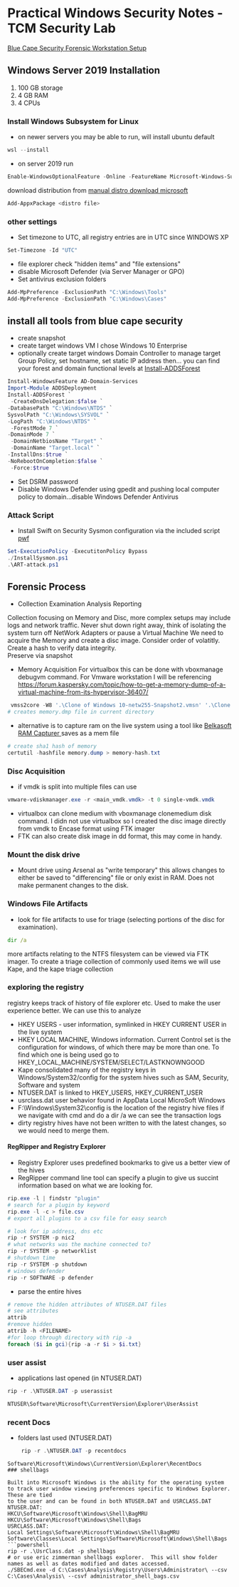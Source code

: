 # Practical Windows Security Notes -TCM Security Lab

[ Blue Cape Security Forensic Workstation Setup ](https://bluecapesecurity.com/build-your-forensic-workstation/)

## Windows Server 2019 Installation
1. 100 GB storage
2. 4 GB RAM
3. 4 CPUs

### Install Windows Subsystem for Linux

- on newer servers you may be able to run, will install ubuntu default
```powershell
wsl --install
```
- on server 2019 run 

```powershell
Enable-WindowsOptionalFeature -Online -FeatureName Microsoft-Windows-Subsystem-Linux
```
download distribution from [ manual distro download microsoft ](https://docs.microsoft.com/en-us/windows/wsl/install-manual#downloading-distributions)

```powershell
Add-AppxPackage <distro file>
```
### other settings
- Set timezone to UTC, all registry entries are in UTC since WINDOWS XP
```powershell
Set-Timezone -Id "UTC"
```
- file explorer check "hidden items" and "file extensions"
- disable Microsoft Defender (via Server Manager or GPO)
- Set antivirus exclusion folders
```powershell
Add-MpPreference -ExclusionPath "C:\Windows\Tools"
Add-MpPreference -ExclusionPath "C:\Windows\Cases"
```
## install all tools from blue cape security
- create snapshot
- create target windows VM I chose Windows 10 Enterprise
- optionally create target windows Domain Controller to manage target Group Policy, set hostname, set static IP address then...
  you can find your forest and domain functional levels at [ Install-ADDSForest ](https://learn.microsoft.com/en-us/powershell/module/addsdeployment/install-addsforest?view=windowsserver2022-ps)
```powershell
Install-WindowsFeature AD-Domain-Services
Import-Module ADDSDeployment
Install-ADDSForest `
 -CreateDnsDelegation:$false `
-DatabasePath "C:\Windows\NTDS" `
SysvolPath "C:\Windows\SYSVOL" `
-LogPath "C:\Windows\NTDS" `
 -ForestMode 7 `
-DomainMode 7 `
 -DomainNetbiosName "Target" `
 -DomainName "Target.local" `
-InstallDns:$true `
-NoRebootOnCompletion:$false `
 -Force:$true
```
- Set DSRM password
- Disable Windows Defender using gpedit and pushing local computer policy to domain...disable Windows Defender Antivirus

### Attack Script
- Install Swift on Security Sysmon configuration via the included script
[ pwf ](https://github.com/bluecapesecurity/PWF)
``` powershell
Set-ExecutionPolicy -ExecutitonPolicy Bypass
./InstallSysmon.ps1
.\ART-attack.ps1

```
## Forensic Process
- Collection Examination Analysis Reporting
  
Collection focusing on Memory and Disc, more complex setups may include logs and network traffic.  Never shut down right away, think of isolating the system turn off NetWork Adapters or pause a Virtual Machine
We need to acquire the Memory and create a disc image. Consider order of volatitly. Create a hash to verify data integrity.  
Preserve via snapshot 
- Memory Acquisition
  For virtualbox this can be done with vboxmanage debugvm command.  For Vmware workstation I will be referencing [ https://forum.kaspersky.com/topic/how-to-get-a-memory-dump-of-a-virtual-machine-from-its-hypervisor-36407/ ](https://forum.kaspersky.com/topic/how-to-get-a-memory-dump-of-a-virtual-machine-from-its-hypervisor-36407/)
```powershell
 vmss2core -W8 '.\Clone of Windows 10-netw255-Snapshot2.vmsn' '.\Clone of Windows 10-netw255-Snapshot2.vmem'
# creates memory.dmp file in current directory 
```
- alternative is to capture ram on the live system using a tool like [ Belkasoft RAM Capturer ](https://belkasoft.com/ram-capturer) saves as a mem file
```powershell
# create sha1 hash of memory
certutil -hashfile memory.dump > memory-hash.txt
```
### Disc Acquisition
- if vmdk is split into multiple files can use 
```powershell
vmware-vdiskmanager.exe -r <main_vmdk.vmdk> -t 0 single-vmdk.vmdk
```
- virtualbox can clone medium with vboxmanage clonemedium disk command.  I didn not use virtualbox so I created the disc image directly from vmdk to Encase format using FTK imager
- FTK can also create disk image in dd format, this may come in handy.
### Mount the disk drive
- Mount drive using Arsenal as "write temporary" this allows changes to either be saved to "differencing" file or only exist in RAM.  Does not make permanent changes to the disk.  
### Windows File Artifacts
- look for file artifacts to use for triage (selecting portions of the disc for examination).
```cmd
dir /a
```
more artifacts relating to the NTFS filesystem can be viewed via FTK imager.  To create a triage collection of commonly used items we will use Kape, and the kape triage collection

### exploring the registry
registry keeps track of history of file explorer etc.  Used to make the user experience better.  We can use this to analyze 
- HKEY USERS - user information, symlinked in HKEY CURRENT USER in the live system
- HKEY LOCAL MACHINE, Windows information.  Current Control set is the configuration for windows, of which there may be more than one. To find which one is being used go to HKEY_LOCAL_MACHINE/SYSTEM/SELECT/LASTKNOWNGOOD
- Kape consolidated many of the registry keys in Windows/System32/config for the system hives such as SAM, Security, Software and system
- NTUSER.DAT is linked to HKEY_USERS, HKEY_CURRENT_USER
- usrclass.dat user behavior found in AppData Local MicroSoft Windows
- F:\Windows\System32\config is the location of the registry hive files if we navigate with cmd and do a dir /a we can see the transaction logs
- dirty registry hives have not been written to with the latest changes, so we would need to merge them.
#### RegRipper and Registry Explorer
- Registry Explorer uses predefined bookmarks to give us a better view of the hives
- RegRipper command line tool can specify a plugin to give us succint information based on what we are looking for.
```powershell
rip.exe -l | findstr "plugin"
# search for a plugin by keyword
rip.exe -l -c > file.csv
# export all plugins to a csv file for easy search
```
```powershell
# look for ip address, dns etc
rip -r SYSTEM -p nic2
# what networks was the machine connected to?
rip -r SYSTEM -p networklist
# shutdown time
rip -r SYSTEM -p shutdown
# windows defender
rip -r SOFTWARE -p defender
```
- parse the entire hives
```powershell
# remove the hidden attributes of NTUSER.DAT files
# see attributes
attrib
#remove hidden
attrib -h <FILENAME>
#for loop through directory with rip -a
foreach ($i in gci){rip -a -r $i > $i.txt}
```

### user assist
- applications last opened (in NTUSER.DAT)
```powershell
rip -r .\NTUSER.DAT -p userassist

NTUSER\Software\Microsoft\CurrentVersion\Explorer\UserAssist
```
### recent Docs

- folders last used (NTUSER.DAT)
  ```powershell
   rip -r .\NTUSER.DAT -p recentdocs
```
Software\Microsoft\Windows\CurrentVersion\Explorer\RecentDocs
### shellbags

Built into Microsoft Windows is the ability for the operating system to track user window viewing preferences specific to Windows Explorer. These are tied
to the user and can be found in both NTUSER.DAT and USRCLASS.DAT
NTUSER.DAT:
HKCU\Software\Microsoft\Windows\Shell\BagMRU
HKCU\Software\Microsoft\Windows\Shell\Bags
USRCLASS.DAT:
Local Settings\Software\Microsoft\Windows\Shell\BagMRU
Software\Classes\Local Settings\Software\Microsoft\Windows\Shell\Bags
```powershell
rip -r .\UsrClass.dat -p shellbags
# or use eric zimmerman shellbags explorer.  This will show folder names as well as dates modified and dates accessed.
./SBECmd.exe -d C:\Cases\Analysis\Registry\Users\Administrator\ --csv C:\Cases\Analysis\ --csvf administrator_shell_bags.csv
```

